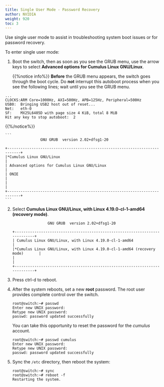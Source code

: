 ```yaml
---
title: Single User Mode - Password Recovery
author: NVIDIA
weight: 920
toc: 3
---
```

Use single user mode to assist in troubleshooting system boot issues or for password recovery.

To enter single user mode:

1. Boot the switch, then as soon as you see the GRUB menu, use the arrow keys to select **Advanced options for Cumulus Linux GNU/Linux**.

   {{%notice info%}}
**Before** the GRUB menu appears, the switch goes through the boot cycle. Do **not** interrupt this autoboot process when you see the following lines; wait until you see the GRUB menu.

```
...
CLOCKS:ARM Core=1000Hz, AXI=500Hz, APB=125Hz, Peripheral=500Hz
USB0:  Bringing USB2 host out of reset...
Net:   eth-0
SF:    MX25L6405D with page size 4 KiB, total 8 MiB
Hit any key to stop autoboot:  2
```
{{%/notice%}}

    ```
                    GNU GRUB  version 2.02+dfsg1-20

    +----------------------------------------------------------------------------+
    |*Cumulus Linux GNU/Linux                                                    |
    | Advanced options for Cumulus Linux GNU/Linux                               |
    | ONIE                                                                       |
    |                                                                            |
    +----------------------------------------------------------------------------+
    ```

2. Select **Cumulus Linux GNU/Linux, with Linux 4.19.0-cl-1-amd64 (recovery mode)**.

    ```
                    GNU GRUB  version 2.02+dfsg1-20

    +----------------------------------------------------------------------------+
    | Cumulus Linux GNU/Linux, with Linux 4.19.0-cl-1-amd64                       |
    |*Cumulus Linux GNU/Linux, with Linux 4.19.0-cl-1-amd64 (recovery mode)       |
    |                                                                            |
    +----------------------------------------------------------------------------+  
    ```

4. Press ctrl-d to reboot.
5. After the system reboots, set a new **root** password. The root user provides complete control over the switch.

    ```
    root@switch:~# passwd
    Enter new UNIX password:
    Retype new UNIX password:
    passwd: password updated successfully
    ```

    You can take this opportunity to reset the password for the *cumulus* account.

    ```
    root@switch:~# passwd cumulus
    Enter new UNIX password:
    Retype new UNIX password:
    passwd: password updated successfully
    ```

6. Sync the `/etc` directory, then reboot the system:

    ```
    root@switch:~# sync
    root@switch:~# reboot -f
    Restarting the system.
    ```
